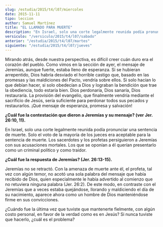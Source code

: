 ```yaml
---
slug: /estudia/2015/t4/l07/miercoles
date: 2015-11-11
tipo: leccion
author: Samuel Martínez
title: "EL LLAMADO PARA MUERTE"
description: "En Israel, solo una corte legalmente reunida podía pronunciar una sentencia de muerte. Solo el voto de la mayoría de los jueces era aceptable para la sentencia de muerte. Los sacerdotes y los profetas persiguieron a Jeremías con sus acusaciones mortales. Los que se oponían a él querían presentarlo como un criminal político y como traidor."
versiculo: "/versiculo/2015/t4/l07/sabado"
anterior: "/estudia/2015/t4/l07/martes"
siguiente: "/estudia/2015/t4/l07/jueves"
---
```


Mirando atrás, desde nuestra perspectiva, es difícil creer cuán duro era el corazón del pueblo. Como vimos en la sección de ayer, el mensaje de Jeremías, aunque fuerte, estaba lleno de esperanza. Si se hubieran arrepentido, Dios habría desviado el horrible castigo que, basado en las promesas y las maldiciones del Pacto, vendría sobre ellos. Si solo hacían lo que debían hacer, si solo obedecían a Dios y lograban la bendición que trae la obediencia, todo estaría bien. Dios perdonaría, Dios sanaría, Dios restauraría. La provisión del evangelio, que finalmente vendría mediante el sacrificio de Jesús, sería suficiente para perdonar todos sus pecados y restaurarlos. ¡Qué mensaje de esperanza, promesa y salvación!

**¿Cuál fue la contestación que dieron a Jeremías y su mensaje? (ver Jer. 26:10, 11).**

En Israel, solo una corte legalmente reunida podía pronunciar una sentencia de muerte. Solo el voto de la mayoría de los jueces era aceptable para la sentencia de muerte. Los sacerdotes y los profetas persiguieron a Jeremías con sus acusaciones mortales. Los que se oponían a él querían presentarlo como un criminal político y como traidor.

**¿Cuál fue la respuesta de Jeremías? (Jer. 26:13-15).**

Jeremías no se retractó. Con la amenaza de muerte ante él, el profeta, tal vez con algún temor, no acotó una sola palabra del mensaje que había recibido de Dios, quien especialmente le había advertido al comienzo que no retuviera ninguna palabra (Jer. 26:2). De este modo, en contraste con el Jeremías que a veces estaba quejándose, llorando y maldiciendo el día de su nacimiento, aparece ahora como un hombre de Dios manteniéndose firme en sus convicciones.

¿Cuándo fue la última vez que tuviste que mantenerte fielmente, con algún costo personal, en favor de la verdad como es en Jesús? Si nunca tuviste que hacerlo, ¿cuál es el problema?
